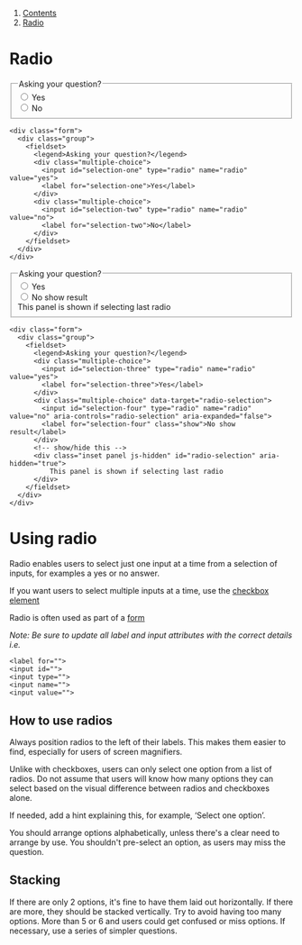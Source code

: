 1.  [Contents](/docs/core/design/overview)
2.  [Radio](#)

# Radio

<div class="form">
  <div class="group">
    <fieldset>
      <legend>Asking your question?</legend>
      <div class="multiple-choice">
        <input id="selection-one" type="radio" name="radio" value="yes">
        <label for="selection-one">Yes</label>
      </div>
      <div class="multiple-choice">
        <input id="selection-two" type="radio" name="radio" value="no">
        <label for="selection-two">No</label>
      </div>
    </fieldset>
  </div>
</div>

    <div class="form">
      <div class="group">
        <fieldset>
          <legend>Asking your question?</legend>
          <div class="multiple-choice">
            <input id="selection-one" type="radio" name="radio" value="yes">
            <label for="selection-one">Yes</label>
          </div>
          <div class="multiple-choice">
            <input id="selection-two" type="radio" name="radio" value="no">
            <label for="selection-two">No</label>
          </div>
        </fieldset>
      </div>
    </div>

<div class="form">
  <div class="group">
    <fieldset>
      <legend>Asking your question?</legend>
      <div class="multiple-choice">
        <input id="selection-three" type="radio" name="radio" value="yes">
        <label for="selection-three">Yes</label>
      </div>
      <div class="multiple-choice" data-target="radio-selection">
        <input id="selection-four" type="radio" name="radio" value="no" aria-controls="radio-selection" aria-expanded="false">
        <label for="selection-four" class="show">No show result</label>
      </div>
      <!-- show/hide this -->
      <div class="inset panel js-hidden" id="radio-selection" aria-hidden="true">
          This panel is shown if selecting last radio
      </div>
    </fieldset>
  </div>
</div>

    <div class="form">
      <div class="group">
        <fieldset>
          <legend>Asking your question?</legend>
          <div class="multiple-choice">
            <input id="selection-three" type="radio" name="radio" value="yes">
            <label for="selection-three">Yes</label>
          </div>
          <div class="multiple-choice" data-target="radio-selection">
            <input id="selection-four" type="radio" name="radio" value="no" aria-controls="radio-selection" aria-expanded="false">
            <label for="selection-four" class="show">No show result</label>
          </div>
          <!-- show/hide this -->
          <div class="inset panel js-hidden" id="radio-selection" aria-hidden="true">
              This panel is shown if selecting last radio
          </div>
        </fieldset>
      </div>
    </div>



# Using radio

Radio enables users to select just one input at a time from a selection of inputs, for examples a yes or no answer.

If you want users to select multiple inputs at a time, use the <a href="checkbox">checkbox element</a>

Radio is often used as part of a <a href="form">form</a>

*Note: Be sure to update all label and input attributes with the correct details i.e.*
    
    <label for="">
    <input id="">
    <input type="">
    <input name="">
    <input value="">
    
## How to use radios

Always position radios to the left of their labels. This makes them easier to find, especially for users of screen magnifiers.

Unlike with checkboxes, users can only select one option from a list of radios. Do not assume that users will know how many options they can select based on the visual difference between radios and checkboxes alone.

If needed, add a hint explaining this, for example, ‘Select one option’.

You should arrange options alphabetically, unless there's a clear need to arrange by use. You shouldn't pre-select an option, as users may miss the question. 

## Stacking

If there are only 2 options, it's fine to have them laid out horizontally. If there are more, they should be stacked vertically. Try to avoid having too many options. More than 5 or 6 and users could get confused or miss options. If necessary, use a series of simpler questions. 
